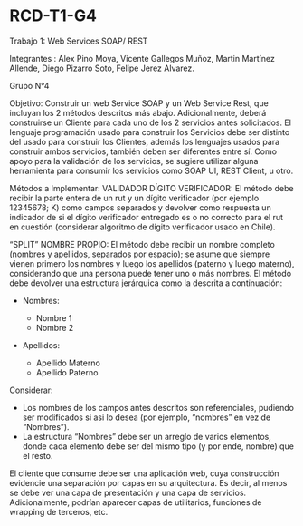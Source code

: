 # RCD-T1-G4
Trabajo 1: Web Services SOAP/ REST

Integrantes : Alex Pino Moya, Vicente Gallegos Muñoz, Martin Martínez Allende, Diego Pizarro Soto, Felipe Jerez Alvarez.

Grupo N°4 

Objetivo:
Construir un web Service SOAP y un Web Service Rest, que incluyan los 2 métodos descritos más abajo. Adicionalmente, deberá construirse un Cliente para cada uno de los 2 servicios antes solicitados. El lenguaje programación usado para construir los Servicios debe ser distinto del usado para construir los Clientes, además los lenguajes usados para construir ambos servicios, también deben ser diferentes entre sí. Como apoyo para la validación de los servicios, se sugiere utilizar alguna herramienta para consumir los servicios como SOAP UI, REST Client, u otro.

Métodos a Implementar:
VALIDADOR DÍGITO VERIFICADOR: El método debe recibir la parte entera de un rut y un dígito verificador (por ejemplo 12345678; K) como campos separados y devolver como respuesta un indicador de si el dígito verificador entregado es o no correcto para el rut en cuestión (considerar algoritmo de dígito verificador usado en Chile).

“SPLIT” NOMBRE PROPIO: El método debe recibir un nombre completo (nombres y apellidos, separados por espacio); se asume que siempre vienen primero los nombres y luego los apellidos (paterno y luego materno), considerando que una persona puede tener uno o más nombres. El método debe devolver una estructura jerárquica como la descrita a continuación:

* Nombres:
  - Nombre 1
  - Nombre 2
 
* Apellidos:
  - Apellido Materno
  - Apellido Paterno

Considerar:
  - Los nombres de los campos antes descritos son referenciales, pudiendo ser modificados si asi lo desea (por ejemplo, “nombres” en vez de “Nombres”).
  - La estructura “Nombres” debe ser un arreglo de varios elementos, donde cada elemento debe ser del mismo tipo (y por ende, nombre) que el resto.

El cliente que consume debe ser una aplicación web, cuya construcción evidencie una separación por capas en su arquitectura. Es decir, al menos se debe ver una capa de presentación y una capa de servicios. Adicionalmente, podrían aparecer capas de utilitarios, funciones de wrapping de terceros, etc.
